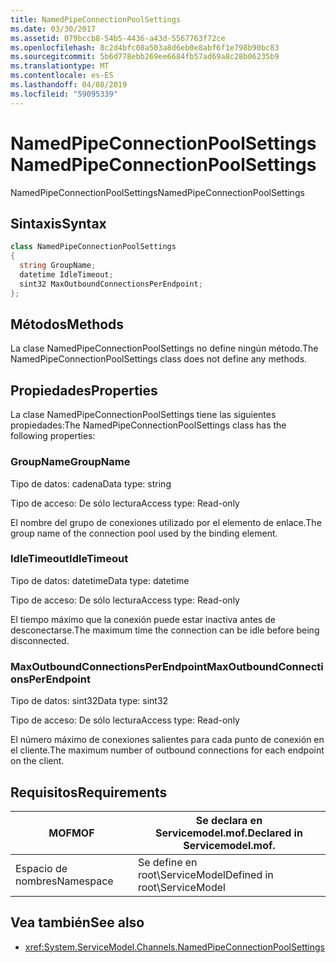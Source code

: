 ```yaml
---
title: NamedPipeConnectionPoolSettings
ms.date: 03/30/2017
ms.assetid: 079bccb8-54b5-4436-a43d-5567763f72ce
ms.openlocfilehash: 8c2d4bfc08a503a8d6eb0e8abf6f1e798b90bc83
ms.sourcegitcommit: 5b6d778ebb269ee6684fb57ad69a8c28b06235b9
ms.translationtype: MT
ms.contentlocale: es-ES
ms.lasthandoff: 04/08/2019
ms.locfileid: "59095339"
---
```

# <a name="namedpipeconnectionpoolsettings"></a><span data-ttu-id="b71be-102">NamedPipeConnectionPoolSettings</span><span class="sxs-lookup"><span data-stu-id="b71be-102">NamedPipeConnectionPoolSettings</span></span>
<span data-ttu-id="b71be-103">NamedPipeConnectionPoolSettings</span><span class="sxs-lookup"><span data-stu-id="b71be-103">NamedPipeConnectionPoolSettings</span></span>  
  
## <a name="syntax"></a><span data-ttu-id="b71be-104">Sintaxis</span><span class="sxs-lookup"><span data-stu-id="b71be-104">Syntax</span></span>  
  
```csharp
class NamedPipeConnectionPoolSettings  
{  
  string GroupName;  
  datetime IdleTimeout;  
  sint32 MaxOutboundConnectionsPerEndpoint;  
};  
```  
  
## <a name="methods"></a><span data-ttu-id="b71be-105">Métodos</span><span class="sxs-lookup"><span data-stu-id="b71be-105">Methods</span></span>  
 <span data-ttu-id="b71be-106">La clase NamedPipeConnectionPoolSettings no define ningún método.</span><span class="sxs-lookup"><span data-stu-id="b71be-106">The NamedPipeConnectionPoolSettings class does not define any methods.</span></span>  
  
## <a name="properties"></a><span data-ttu-id="b71be-107">Propiedades</span><span class="sxs-lookup"><span data-stu-id="b71be-107">Properties</span></span>  
 <span data-ttu-id="b71be-108">La clase NamedPipeConnectionPoolSettings tiene las siguientes propiedades:</span><span class="sxs-lookup"><span data-stu-id="b71be-108">The NamedPipeConnectionPoolSettings class has the following properties:</span></span>  
  
### <a name="groupname"></a><span data-ttu-id="b71be-109">GroupName</span><span class="sxs-lookup"><span data-stu-id="b71be-109">GroupName</span></span>  
 <span data-ttu-id="b71be-110">Tipo de datos: cadena</span><span class="sxs-lookup"><span data-stu-id="b71be-110">Data type: string</span></span>  
  
 <span data-ttu-id="b71be-111">Tipo de acceso: De sólo lectura</span><span class="sxs-lookup"><span data-stu-id="b71be-111">Access type: Read-only</span></span>  
  
 <span data-ttu-id="b71be-112">El nombre del grupo de conexiones utilizado por el elemento de enlace.</span><span class="sxs-lookup"><span data-stu-id="b71be-112">The group name of the connection pool used by the binding element.</span></span>  
  
### <a name="idletimeout"></a><span data-ttu-id="b71be-113">IdleTimeout</span><span class="sxs-lookup"><span data-stu-id="b71be-113">IdleTimeout</span></span>  
 <span data-ttu-id="b71be-114">Tipo de datos: datetime</span><span class="sxs-lookup"><span data-stu-id="b71be-114">Data type: datetime</span></span>  
  
 <span data-ttu-id="b71be-115">Tipo de acceso: De sólo lectura</span><span class="sxs-lookup"><span data-stu-id="b71be-115">Access type: Read-only</span></span>  
  
 <span data-ttu-id="b71be-116">El tiempo máximo que la conexión puede estar inactiva antes de desconectarse.</span><span class="sxs-lookup"><span data-stu-id="b71be-116">The maximum time the connection can be idle before being disconnected.</span></span>  
  
### <a name="maxoutboundconnectionsperendpoint"></a><span data-ttu-id="b71be-117">MaxOutboundConnectionsPerEndpoint</span><span class="sxs-lookup"><span data-stu-id="b71be-117">MaxOutboundConnectionsPerEndpoint</span></span>  
 <span data-ttu-id="b71be-118">Tipo de datos: sint32</span><span class="sxs-lookup"><span data-stu-id="b71be-118">Data type: sint32</span></span>  
  
 <span data-ttu-id="b71be-119">Tipo de acceso: De sólo lectura</span><span class="sxs-lookup"><span data-stu-id="b71be-119">Access type: Read-only</span></span>  
  
 <span data-ttu-id="b71be-120">El número máximo de conexiones salientes para cada punto de conexión en el cliente.</span><span class="sxs-lookup"><span data-stu-id="b71be-120">The maximum number of outbound connections for each endpoint on the client.</span></span>  
  
## <a name="requirements"></a><span data-ttu-id="b71be-121">Requisitos</span><span class="sxs-lookup"><span data-stu-id="b71be-121">Requirements</span></span>  
  
|<span data-ttu-id="b71be-122">MOF</span><span class="sxs-lookup"><span data-stu-id="b71be-122">MOF</span></span>|<span data-ttu-id="b71be-123">Se declara en Servicemodel.mof.</span><span class="sxs-lookup"><span data-stu-id="b71be-123">Declared in Servicemodel.mof.</span></span>|  
|---------|-----------------------------------|  
|<span data-ttu-id="b71be-124">Espacio de nombres</span><span class="sxs-lookup"><span data-stu-id="b71be-124">Namespace</span></span>|<span data-ttu-id="b71be-125">Se define en root\ServiceModel</span><span class="sxs-lookup"><span data-stu-id="b71be-125">Defined in root\ServiceModel</span></span>|  
  
## <a name="see-also"></a><span data-ttu-id="b71be-126">Vea también</span><span class="sxs-lookup"><span data-stu-id="b71be-126">See also</span></span>

- <xref:System.ServiceModel.Channels.NamedPipeConnectionPoolSettings>
